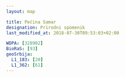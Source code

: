 ```yaml
---
layout: map

title: Pećina Samar
designation: Prirodni spomenik
last_modified_at: 2018-07-30T09:53:03+02:00

WDPA: [328902]
BioRaS: [93]
geoSrbija:
  L1_183: [20]
  L1_362: [61]
---
```

